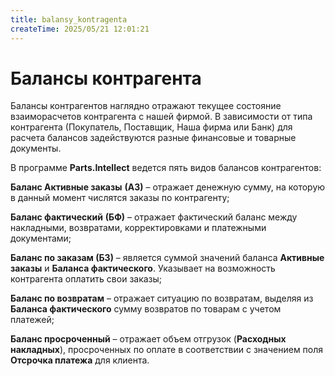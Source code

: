 ```yaml
---
title: balansy_kontragenta
createTime: 2025/05/21 12:01:21
---
```

# Балансы контрагента

Балансы контрагентов наглядно отражают текущее состояние взаиморасчетов контрагента с нашей фирмой. В зависимости от типа контрагента (Покупатель, Поставщик, Наша фирма или Банк) для расчета балансов задействуются разные финансовые и товарные документы.

В программе **Parts.Intellect** ведется пять видов балансов контрагентов:

**Баланс Активные заказы** **(АЗ)** – отражает денежную сумму, на которую в данный момент числятся заказы по контрагенту;

**Баланс фактический** **(БФ)** – отражает фактический баланс между накладными, возвратами, корректировками и платежными документами;

**Баланс по заказам (БЗ)** – является суммой значений баланса **Активные заказы** и **Баланса фактического**. Указывает на возможность контрагента оплатить свои заказы;

**Баланс по возвратам**  – отражает ситуацию по возвратам, выделяя из **Баланса фактического** сумму возвратов по товарам с учетом платежей;

**Баланс просроченный**  – отражает объем отгрузок (**Расходных накладных**), просроченных по оплате в соответствии с значением поля **Отсрочка платежа** для клиента.

